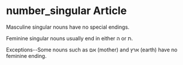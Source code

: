 # number_singular Article
Masculine singular nouns have no special endings. 

Feminine singular nouns usually end in either ה or ת. 

Exceptions--Some nouns such as אם (mother) and ארץ (earth) have no feminine ending.